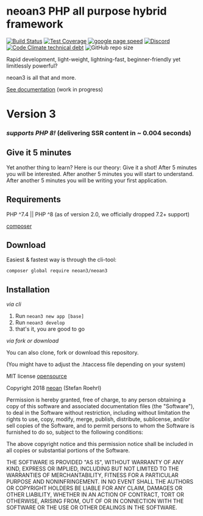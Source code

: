 # neoan3 PHP all purpose hybrid framework

[![Build Status](https://travis-ci.com/neoan3/neoan3.svg?branch=master)](https://travis-ci.com/neoan3/neoan3)
[![Test Coverage](https://api.codeclimate.com/v1/badges/a3c9336dfc658b8f62dd/test_coverage)](https://codeclimate.com/github/neoan3/neoan3/test_coverage)
[![google page speed](https://img.shields.io/badge/100%25%20page%20speed-lighthouse-blue.svg?style=flat&colorA=555)](https://developers.google.com/speed/pagespeed/insights/?url=https%3A%2F%2Fneoan3.rocks%2Fgetting-started%2F)
[![Discord](https://img.shields.io/discord/701820506671677580?label=discord&style=flat)](https://discord.gg/vjRgWUG)
[![Code Climate technical debt](https://img.shields.io/codeclimate/tech-debt/neoan3/neoan3)](https://codeclimate.com/github/neoan3/neoan3/)
![GitHub repo size](https://img.shields.io/github/repo-size/neoan3/neoan3)

Rapid development, light-weight, lightning-fast, beginner-friendly yet limitlessly powerful? 

neoan3 is all that and more. 

[See documentation](http://neoan3.rocks/getting-started/) (work in progress)

<h1>Version 3</h1>

### _supports PHP 8!_ (delivering SSR content in ~ 0.004 seconds)

## Give it 5 minutes

Yet another thing to learn? Here is our theory: Give it a shot! After 5 minutes you will be interested. 
After another 5 minutes you will start to understand. After another 5 minutes you will be writing your first application.


## Requirements

PHP ^7.4 || PHP ^8
(as of version 2.0, we officially dropped 7.2+ support)

[composer](https://getcomposer.org/)


## Download

Easiest & fastest way is through the cli-tool:

`composer global require neoan3/neoan3`

## Installation

_via cli_

1. Run `neoan3 new app [base]`
2. Run `neoan3 develop`
3. that's it, you are good to go

_via fork or download_

You can also clone, fork or download this repository. 

(You might have to adjust the .htaccess file depending on your system)


MIT license [opensource](https://opensource.org/licenses/MIT)

Copyright 2018 [neoan](http://neoan.us) (Stefan Roehrl) 

Permission is hereby granted, free of charge, to any person obtaining a copy of this software and associated documentation files (the "Software"), to deal in the Software without restriction, including without limitation the rights to use, copy, modify, merge, publish, distribute, sublicense, and/or sell copies of the Software, and to permit persons to whom the Software is furnished to do so, subject to the following conditions:

The above copyright notice and this permission notice shall be included in all copies or substantial portions of the Software.

THE SOFTWARE IS PROVIDED "AS IS", WITHOUT WARRANTY OF ANY KIND, EXPRESS OR IMPLIED, INCLUDING BUT NOT LIMITED TO THE WARRANTIES OF MERCHANTABILITY, FITNESS FOR A PARTICULAR PURPOSE AND NONINFRINGEMENT. IN NO EVENT SHALL THE AUTHORS OR COPYRIGHT HOLDERS BE LIABLE FOR ANY CLAIM, DAMAGES OR OTHER LIABILITY, WHETHER IN AN ACTION OF CONTRACT, TORT OR OTHERWISE, ARISING FROM, OUT OF OR IN CONNECTION WITH THE SOFTWARE OR THE USE OR OTHER DEALINGS IN THE SOFTWARE.


